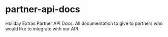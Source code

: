 # partner-api-docs
Holiday Extras Partner API Docs. All documentation to give to partners who would like to integrate with our API.
